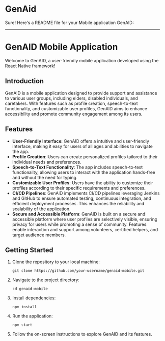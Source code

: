 # GenAid
Sure! Here's a README file for your Mobile application GenAID:

---

# GenAID Mobile Application

Welcome to GenAID, a user-friendly mobile application developed using the React Native framework!

## Introduction

GenAID is a mobile application designed to provide support and assistance to various user groups, including elders, disabled individuals, and caretakers. With features such as profile creation, speech-to-text functionality, and customizable user profiles, GenAID aims to enhance accessibility and promote community engagement among its users.

## Features

- **User-Friendly Interface**: GenAID offers a intuitive and user-friendly interface, making it easy for users of all ages and abilities to navigate the app.
- **Profile Creation**: Users can create personalized profiles tailored to their individual needs and preferences.
- **Speech-to-Text Functionality**: The app includes speech-to-text functionality, allowing users to interact with the application hands-free and without the need for typing.
- **Customizable User Profiles**: Users have the ability to customize their profiles according to their specific requirements and preferences.
- **CI/CD Pipelines**: GenAID implements CI/CD pipelines leveraging Jenkins and GitHub to ensure automated testing, continuous integration, and efficient deployment processes. This enhances the reliability and scalability of the application.
- **Secure and Accessible Platform**: GenAID is built on a secure and accessible platform where user profiles are selectively visible, ensuring privacy for users while promoting a sense of community. Features enable interaction and support among volunteers, certified helpers, and target audience members.

## Getting Started

1. Clone the repository to your local machine:
   ```
   git clone https://github.com/your-username/genaid-mobile.git
   ```

2. Navigate to the project directory:
   ```
   cd genaid-mobile
   ```

3. Install dependencies:
   ```
   npm install
   ```

4. Run the application:
   ```
   npm start
   ```

5. Follow the on-screen instructions to explore GenAID and its features.
